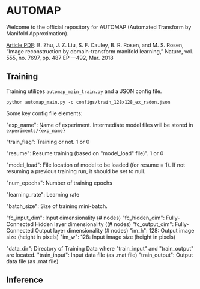# AUTOMAP

Welcome to the official repository for AUTOMAP (Automated Transform by Manifold Approximation).

[Article PDF](http://martinos.org/lfi/pdf/AUTOMAP_Nature_2018.pdf): B. Zhu, J. Z. Liu, S. F. Cauley, B. R. Rosen, and M. S. Rosen, “Image reconstruction by domain-transform manifold learning,” Nature, vol. 555, no. 7697, pp. 487 EP ––492, Mar. 2018

## Training

Training utilizes `automap_main_train.py` and a JSON config file.

```
python automap_main.py -c configs/train_128x128_ex_radon.json
```

Some key config file elements:

"exp_name": Name of experiment. Intermediate model files will be stored in `experiments/{exp_name}`

"train_flag": Training or not. 1 or 0

"resume": Resume training (based on "model_load" file)". 1 or 0

"model_load": File location of model to be loaded (for resume = 1). If not resuming a previous training run, it should be set to null.

"num_epochs": Number of training epochs

"learning_rate": Learning rate

"batch_size": Size of training mini-batch.

"fc_input_dim": Input dimensionality (# nodes)
"fc_hidden_dim": Fully-Connected Hidden layer dimensionality ((# nodes)
"fc_output_dim": Fully-Connected Output layer dimensionality (# nodes)
"im_h": 128: Output image size (height in pixels)
"im_w": 128: Input image size (height in pixels)

"data_dir": Directory of Training Data where "train_input" and "train_output" are located.
"train_input": Input data file (as .mat file)
"train_output": Output data file (as .mat file)


## Inference

